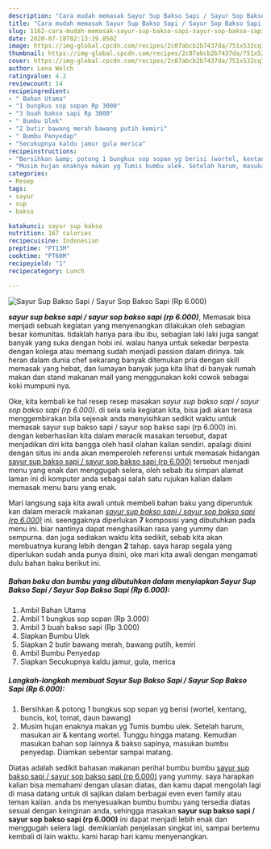 ```yaml
---
description: "Cara mudah memasak Sayur Sup Bakso Sapi / Sayur Sop Bakso Sapi (Rp 6.000) Lezat"
title: "Cara mudah memasak Sayur Sup Bakso Sapi / Sayur Sop Bakso Sapi (Rp 6.000) Lezat"
slug: 1162-cara-mudah-memasak-sayur-sup-bakso-sapi-sayur-sop-bakso-sapi-rp-6000-lezat
date: 2020-07-18T02:13:19.850Z
image: https://img-global.cpcdn.com/recipes/2c07abcb2b7437da/751x532cq70/sayur-sup-bakso-sapi-sayur-sop-bakso-sapi-rp-6000-foto-resep-utama.jpg
thumbnail: https://img-global.cpcdn.com/recipes/2c07abcb2b7437da/751x532cq70/sayur-sup-bakso-sapi-sayur-sop-bakso-sapi-rp-6000-foto-resep-utama.jpg
cover: https://img-global.cpcdn.com/recipes/2c07abcb2b7437da/751x532cq70/sayur-sup-bakso-sapi-sayur-sop-bakso-sapi-rp-6000-foto-resep-utama.jpg
author: Lena Welch
ratingvalue: 4.2
reviewcount: 14
recipeingredient:
- " Bahan Utama"
- "1 bungkus sop sopan Rp 3000"
- "3 buah bakso sapi Rp 3000"
- " Bumbu Ulek"
- "2 butir bawang merah bawang putih kemiri"
- " Bumbu Penyedap"
- "Secukupnya kaldu jamur gula merica"
recipeinstructions:
- "Bersihkan &amp; potong 1 bungkus sop sopan yg berisi (wortel, kentang, buncis, kol, tomat, daun bawang)"
- "Musim hujan enaknya makan yg Tumis bumbu ulek. Setelah harum, masukan air &amp; kentang wortel. Tunggu hingga matang. Kemudian masukan bahan sop lainnya &amp; bakso sapinya, masukan bumbu penyedap. Diamkan sebentar sampai matang."
categories:
- Resep
tags:
- sayur
- sup
- bakso

katakunci: sayur sup bakso 
nutrition: 167 calories
recipecuisine: Indonesian
preptime: "PT13M"
cooktime: "PT60M"
recipeyield: "1"
recipecategory: Lunch

---
```



![Sayur Sup Bakso Sapi / Sayur Sop Bakso Sapi (Rp 6.000)](https://img-global.cpcdn.com/recipes/2c07abcb2b7437da/751x532cq70/sayur-sup-bakso-sapi-sayur-sop-bakso-sapi-rp-6000-foto-resep-utama.jpg)

<b><i>sayur sup bakso sapi / sayur sop bakso sapi (rp 6.000)</i></b>, Memasak bisa menjadi sebuah kegiatan yang menyenangkan dilakukan oleh sebagian besar komunitas. tidaklah hanya para ibu ibu, sebagian laki laki juga sangat banyak yang suka dengan hobi ini. walau hanya untuk sekedar berpesta dengan kolega atau memang sudah menjadi passion dalam dirinya. tak heran dalam dunia chef sekarang banyak ditemukan pria dengan skill memasak yang hebat, dan lumayan banyak juga kita lihat di banyak rumah makan dan stand makanan mall yang menggunakan koki cowok sebagai koki mumpuni nya.



Oke, kita kembali ke hal resep resep masakan <i>sayur sup bakso sapi / sayur sop bakso sapi (rp 6.000)</i>. di sela sela kegiatan kita, bisa jadi akan terasa menggembirakan bila sejenak anda menyisihkan sedikit waktu untuk memasak sayur sup bakso sapi / sayur sop bakso sapi (rp 6.000) ini. dengan keberhasilan kita dalam meracik masakan tersebut, dapat menjadikan diri kita bangga oleh hasil olahan kalian sendiri. apalagi disini dengan situs ini anda akan memperoleh referensi untuk memasak hidangan <u>sayur sup bakso sapi / sayur sop bakso sapi (rp 6.000)</u> tersebut menjadi menu yang enak dan menggugah selera, oleh sebab itu simpan alamat laman ini di komputer anda sebagai salah satu rujukan kalian dalam memasak menu baru yang enak.


Mari langsung saja kita awali untuk membeli bahan baku yang diperuntuk kan dalam meracik makanan <u><i>sayur sup bakso sapi / sayur sop bakso sapi (rp 6.000)</i></u> ini. seenggaknya diperlukan <b>7</b> komposisi yang dibutuhkan pada menu ini. biar nantinya dapat menghasilkan rasa yang yummy dan sempurna. dan juga sediakan waktu kita sedikit, sebab kita akan membuatnya kurang lebih dengan <b>2</b> tahap. saya harap segala yang diperlukan sudah anda punya disini, oke mari kita awali dengan mengamati dulu bahan baku berikut ini.

<!--inarticleads1-->

##### Bahan baku dan bumbu yang dibutuhkan dalam menyiapkan Sayur Sup Bakso Sapi / Sayur Sop Bakso Sapi (Rp 6.000):

1. Ambil  Bahan Utama
1. Ambil 1 bungkus sop sopan (Rp 3.000)
1. Ambil 3 buah bakso sapi (Rp 3.000)
1. Siapkan  Bumbu Ulek
1. Siapkan 2 butir bawang merah, bawang putih, kemiri
1. Ambil  Bumbu Penyedap
1. Siapkan Secukupnya kaldu jamur, gula, merica




<!--inarticleads2-->

##### Langkah-langkah membuat Sayur Sup Bakso Sapi / Sayur Sop Bakso Sapi (Rp 6.000):

1. Bersihkan &amp; potong 1 bungkus sop sopan yg berisi (wortel, kentang, buncis, kol, tomat, daun bawang)
1. Musim hujan enaknya makan yg Tumis bumbu ulek. Setelah harum, masukan air &amp; kentang wortel. Tunggu hingga matang. Kemudian masukan bahan sop lainnya &amp; bakso sapinya, masukan bumbu penyedap. Diamkan sebentar sampai matang.




Diatas adalah sedikit bahasan makanan perihal bumbu bumbu <u>sayur sup bakso sapi / sayur sop bakso sapi (rp 6.000)</u> yang yummy. saya harapkan kalian bisa memahami dengan ulasan diatas, dan kamu dapat mengolah lagi di masa datang untuk di sajikan dalam berbagai even even family atau teman kalian. anda bs menyesuaikan bumbu bumbu yang tersedia diatas sesuai dengan keinginan anda, sehingga masakan <b>sayur sup bakso sapi / sayur sop bakso sapi (rp 6.000)</b> ini dapat menjadi lebih enak dan menggugah selera lagi. demikianlah penjelasan singkat ini, sampai bertemu kembali di lain waktu. kami harap hari kamu menyenangkan.
